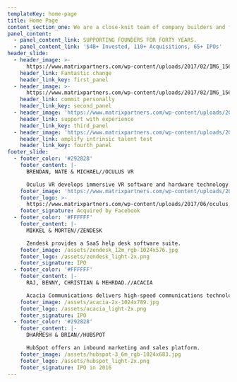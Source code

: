 ```yaml
---
templateKey: home-page
title: Home Page
content_section_one: We are a close-knit team of company builders and former founders.
panel_content:
  - panel_content_link: SUPPORTING FOUNDERS FOR FORTY YEARS.
  - panel_content_link: '$4B+ Invested, 110+ Acquisitions, 65+ IPOs'
header_slide:
  - header_image: >-
      https://www.matrixpartners.com/wp-content/uploads/2017/02/IMG_1565_20m_RGB.jpg
    header_link: Fantastic change
    header_link_key: first_panel
  - header_image: >-
      https://www.matrixpartners.com/wp-content/uploads/2017/02/IMG_1565_20m_RGB.jpg
    header_link: commit personally
    header_link_key: second_panel
  - header_image: 'https://www.matrixpartners.com/wp-content/uploads/2017/02/lever@2x.jpg'
    header_link: support with experience
    header_link_key: third_panel
  - header_image: 'https://www.matrixpartners.com/wp-content/uploads/2017/02/cloudbees@2x.jpg'
    header_link: amplify intrinsic talent test
    header_link_key: fourth_panel
footer_slide:
  - footer_color: '#292828'
    footer_content: |-
      BRENDAN, NATE & MICHAEL//OCULUS VR

      Oculus VR develops immersive VR software and hardware technology.
    footer_image: 'https://www.matrixpartners.com/wp-content/uploads/2017/05/oculus@2x.jpg'
    footer_logo: >-
      https://www.matrixpartners.com/wp-content/uploads/2017/06/oculus_light@2x.png
    footer_signature: Acquired by Facebook
  - footer_color: '#FFFFFF'
    footer_content: |-
      MIKKEL & MORTEN//ZENDESK

      Zendesk provides a SaaS help desk software suite.
    footer_image: /assets/zendesk_12m_rgb-1024x576.jpg
    footer_logo: /assets/zendesk_light-2x.png
    footer_signature: IPO
  - footer_color: '#FFFFFF'
    footer_content: |-
      RAJ, BENNY, CHRISTIAN & MEHRDAD.//ACACIA

      Acacia Communications delivers high-speed communications technology
    footer_image: /assets/acacia-2x-1024x789.jpg
    footer_logo: /assets/acacia_light-2x.png
    footer_signature: IPO
  - footer_color: '#292828'
    footer_content: |-
      DHARMESH & BRIAN//HUBSPOT

      HubSpot offers an inbound marketing and sales platform.
    footer_image: /assets/hubspot-3_6m_rgb-1024x683.jpg
    footer_logo: /assets/hubspot_light-2x.png
    footer_signature: IPO in 2016
---
```


